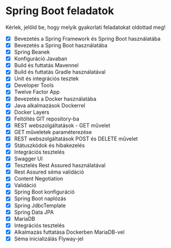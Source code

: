 # Spring Boot feladatok

Kérlek, jelöld be, hogy melyik gyakorlati feladatokat oldottad meg!

* [x] Bevezetés a Spring Framework és Spring Boot használatába
* [x] Bevezetés a Spring Boot használatába
* [x] Spring Beanek
* [x] Konfiguráció Javaban
* [x] Build és futtatás Mavennel
* [x] Build és futtatás Gradle használatával
* [x] Unit és integrációs tesztek
* [x] Developer Tools
* [x] Twelve Factor App
* [x] Bevezetés a Docker használatába
* [x] Java alkalmazások Dockerrel
* [x] Docker Layers
* [x] Feltöltés GIT repository-ba
* [x] REST webszolgáltatások - GET művelet
* [x] GET műveletek paraméterezése
* [x] REST webszolgáltatások POST és DELETE művelet
* [x] Státuszkódok és hibakezelés
* [x] Integrációs tesztelés
* [x] Swagger UI
* [x] Tesztelés Rest Assured használatával
* [x] Rest Assured séma validáció
* [x] Content Negotiation
* [x] Validáció
* [x] Spring Boot konfiguráció
* [x] Spring Boot naplózás
* [x] Spring JdbcTemplate
* [x] Spring Data JPA
* [x] MariaDB
* [x] Integrációs tesztelés
* [x] Alkalmazás futtatása Dockerben MariaDB-vel
* [x] Séma inicializálás Flyway-jel
